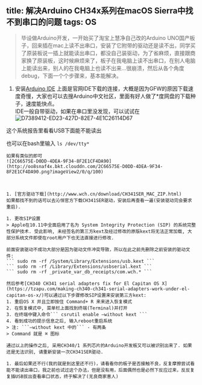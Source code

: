 title: 解决Arduino CH34x系列在macOS Sierra中找不到串口的问题
tags: OS
---

> 毕设做Arduino开发，一开始买了淘宝上慧净自己改的Arduino UNO国产板子，回来插在mac上读不出串口，安装了它附带的驱动还是读不出，同学买了原装板说一插上就能读出串口，都没自己装驱动，为了省麻烦，直接跟商家换了原装板，这时候麻烦来了，板子在我电脑上读不出串口，在别人电脑上能读出来，别人的在我电脑上也读不出来…很崩溃，然后从各个角度debug，下面一个个步骤来，基本能解决。  
 

1. 安装[Arduino IDE](https://www.arduino.cc/en/Main/Software)
上面是官网IDE下载的连接，大概是因为GFW的原因下载速度奇慢，大家也可以去搜Arduino中文社区，里面有好人做了*度网盘的下载种子，速度能快点。  
IDE一般自带驱动，如果在串口里没发现，可以试试在![D7389412-ED23-427D-82E7-4E1C26114D67](http://oo8snaf4x.bkt.clouddn.com/D7389412-ED23-427D-82E7-4E1C26114D67.png?imageView2/0/q/100)


这个系统报告里看看USB下面能不能读出

也可以在bash里输入
``` ls /dev/tty* ```  
```
如果有类似的即可
![2C66575E-D0DD-4DEA-9F34-8F2E1CF4DA90](http://oo8snaf4x.bkt.clouddn.com/2C66575E-D0DD-4DEA-9F34-8F2E1CF4DA90.png?imageView2/0/q/100)



1. [官方驱动下载](http://www.wch.cn/download/CH341SER_MAC_ZIP.html)
如果都找不到的话可以去沁恒官方下载CH341SER驱动，安装后再查看一遍(安装驱动完会要求重启).

1. 更改SIP设置
> Apple在10.11中全面启用了名为 System Integrity Protection (SIP) 的系统完整性保护技术. 受此影响, 未经签名的第三方kext及经过修改的原版kext将无法正常加载, 大部分系统文件即使在root用户下也无法直接进行修改.    

前面安装驱动不成功大部分是因为驱动文件冲突导致，所以在此之前先删除之前安装的驱动文件:
``` sudo rm -rf /System/Library/Extensions/usb.kext ```
``` sudo rm -rf /Library/Extensions/usbserial.kext ```
``` sudo rm -rf _private_var_db_receipts/com.wch.* ```

然后参考[CH340 CH341 serial adapters fix for El Capitan OS X](https://tzapu.com/making-ch340-ch341-serial-adapters-work-under-el-capitan-os-x/)可以通过以下步骤修改SIP设置来安装第三方kext:
1. 重启OS X 并且立即按住 Command+ R 来来进入恢复模式
2. 在恢复模式中, 菜单栏上面找到终端(Terminal)并打开
3. 在终端中键入命令``` csrutil enable —without kext ```
4. 看到成功的提示信息之后, 输入reboot重启系统
> 注: ```—without kext 中的``` - 有两条  
> Command 就是 ⌘ 图标  

通过以上的操作之后, 采用CH340/1 系列芯片的Arduino开发板又可以被识别出来了. 如果还是无法识别, 请重新安装一次CH341SER驱动.

1. 最后如果还不行(我的就是到这里还不行)，请看看你的板子是否接触不良，反复摩擦尝试看能不能读出串口，我之前也试过这个办法，但是没有用，后面偶然也是必然下反应过来，反反复复插USB拔出查看串口状态，终于解决了(无良商家害人)







